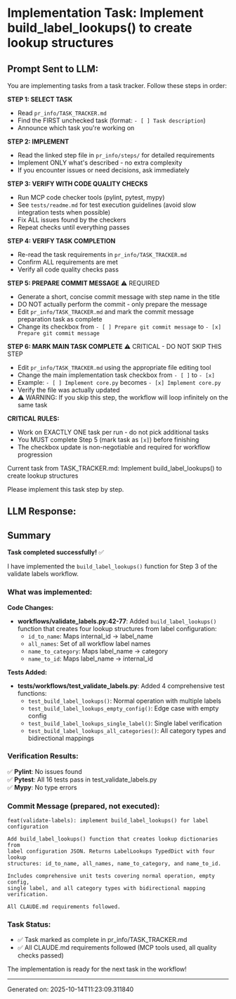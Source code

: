 # Implementation Task: Implement build_label_lookups() to create lookup structures

## Prompt Sent to LLM:
You are implementing tasks from a task tracker. Follow these steps in order:

**STEP 1: SELECT TASK**
- Read `pr_info/TASK_TRACKER.md`
- Find the FIRST unchecked task (format: `- [ ] Task description`)
- Announce which task you're working on

**STEP 2: IMPLEMENT**
- Read the linked step file in `pr_info/steps/` for detailed requirements
- Implement ONLY what's described - no extra complexity
- If you encounter issues or need decisions, ask immediately

**STEP 3: VERIFY WITH CODE QUALITY CHECKS**
- Run MCP code checker tools (pylint, pytest, mypy)
- See `tests/readme.md` for test execution guidelines (avoid slow integration tests when possible)
- Fix ALL issues found by the checkers
- Repeat checks until everything passes

**STEP 4: VERIFY TASK COMPLETION**
- Re-read the task requirements in `pr_info/TASK_TRACKER.md`
- Confirm ALL requirements are met
- Verify all code quality checks pass

**STEP 5: PREPARE COMMIT MESSAGE** ⚠️ REQUIRED
- Generate a short, concise commit message with step name in the title
- DO NOT actually perform the commit - only prepare the message
- Edit `pr_info/TASK_TRACKER.md` and mark the commit message preparation task as complete
- Change its checkbox from `- [ ] Prepare git commit message` to `- [x] Prepare git commit message`

**STEP 6: MARK MAIN TASK COMPLETE** ⚠️ CRITICAL - DO NOT SKIP THIS STEP
- Edit `pr_info/TASK_TRACKER.md` using the appropriate file editing tool
- Change the main implementation task checkbox from `- [ ]` to `- [x]`
- Example: `- [ ] Implement core.py` becomes `- [x] Implement core.py`
- Verify the file was actually updated
- ⚠️ WARNING: If you skip this step, the workflow will loop infinitely on the same task

**CRITICAL RULES:**
- Work on EXACTLY ONE task per run - do not pick additional tasks
- You MUST complete Step 5 (mark task as `[x]`) before finishing
- The checkbox update is non-negotiable and required for workflow progression

Current task from TASK_TRACKER.md: Implement build_label_lookups() to create lookup structures

Please implement this task step by step.

## LLM Response:
## Summary

**Task completed successfully!** ✅

I have implemented the `build_label_lookups()` function for Step 3 of the validate labels workflow.

### What was implemented:

**Code Changes:**
- **workflows/validate_labels.py:42-77**: Added `build_label_lookups()` function that creates four lookup structures from label configuration:
  - `id_to_name`: Maps internal_id → label_name
  - `all_names`: Set of all workflow label names
  - `name_to_category`: Maps label_name → category
  - `name_to_id`: Maps label_name → internal_id

**Tests Added:**
- **tests/workflows/test_validate_labels.py**: Added 4 comprehensive test functions:
  - `test_build_label_lookups()`: Normal operation with multiple labels
  - `test_build_label_lookups_empty_config()`: Edge case with empty config
  - `test_build_label_lookups_single_label()`: Single label verification
  - `test_build_label_lookups_all_categories()`: All category types and bidirectional mappings

### Verification Results:
✅ **Pylint**: No issues found  
✅ **Pytest**: All 16 tests pass in test_validate_labels.py  
✅ **Mypy**: No type errors  

### Commit Message (prepared, not executed):
```
feat(validate-labels): implement build_label_lookups() for label configuration

Add build_label_lookups() function that creates lookup dictionaries from
label configuration JSON. Returns LabelLookups TypedDict with four lookup
structures: id_to_name, all_names, name_to_category, and name_to_id.

Includes comprehensive unit tests covering normal operation, empty config,
single label, and all category types with bidirectional mapping verification.

All CLAUDE.md requirements followed.
```

### Task Status:
- ✅ Task marked as complete in pr_info/TASK_TRACKER.md
- ✅ All CLAUDE.md requirements followed (MCP tools used, all quality checks passed)

The implementation is ready for the next task in the workflow!

---
Generated on: 2025-10-14T11:23:09.311840